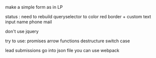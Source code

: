 make a simple form
as in LP

status :
need to rebuild queryselector to color red border + custom text input
name
phone
mail

don't use jquery

try to use:
promises
arrow functions
destructure
switch case

lead submissions go into json file
you can use webpack


